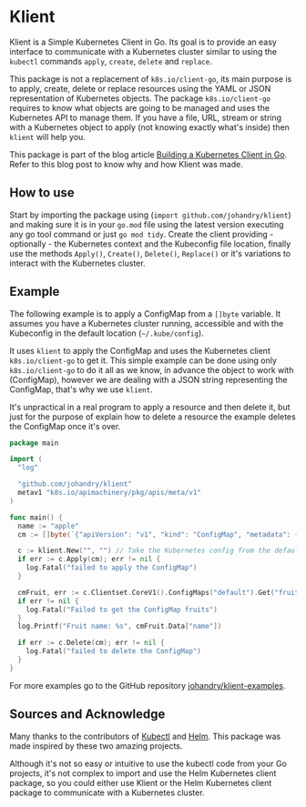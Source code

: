 # Klient

Klient is a Simple Kubernetes Client in Go. Its goal is to provide an easy interface to communicate with a Kubernetes cluster similar to using the `kubectl` commands `apply`, `create`, `delete` and `replace`.

This package is not a replacement of `k8s.io/client-go`, its main purpose is to apply, create, delete or replace resources using the YAML or JSON representation of Kubernetes objects. The package `k8s.io/client-go` requires to know what objects are going to be managed and uses the Kubernetes API to manage them. If you have a file, URL, stream or string with a Kubernetes object to apply (not knowing exactly what's inside) then `klient` will help you.

This package is part of the blog article [Building a Kubernetes Client in Go](http://blog.johandry.com/post/build-k8s-client/). Refer to this blog post to know why and how Klient was made.

## How to use

Start by importing the package using (`import github.com/johandry/klient`) and making sure it is in your `go.mod` file using the latest version executing any go tool command or just `go mod tidy`. Create the client providing - optionally - the Kubernetes context and the Kubeconfig file location, finally use the methods `Apply()`, `Create()`, `Delete()`, `Replace()` or it's variations to interact with the Kubernetes cluster.

## Example

The following example is to apply a ConfigMap from a `[]byte` variable. It assumes you have a Kubernetes cluster running, accessible and with the Kubeconfig in the default location (`~/.kube/config`).

It uses `klient` to apply the ConfigMap and uses the Kubernetes client `k8s.io/client-go` to get it. This simple example can be done using only `k8s.io/client-go` to do it all as we know, in advance the object to work with (ConfigMap), however we are dealing with a JSON string representing the ConfigMap, that's why we use `klient`.

It's unpractical in a real program to apply a resource and then delete it, but just for the purpose of explain how to delete a resource the example deletes the ConfigMap once it's over.

```go
package main

import (
  "log"

  "github.com/johandry/klient"
  metav1 "k8s.io/apimachinery/pkg/apis/meta/v1"
)

func main() {
  name := "apple"
  cm := []byte(`{"apiVersion": "v1", "kind": "ConfigMap", "metadata": { "name": "fruit" }, "data": {	"name": "` + name + `" } }`)

  c := klient.New("", "") // Take the Kubernetes config from the default location (~/.kube/config) and using the default context.
  if err := c.Apply(cm); err != nil {
    log.Fatal("failed to apply the ConfigMap")
  }

  cmFruit, err := c.Clientset.CoreV1().ConfigMaps("default").Get("fruit", metav1.GetOptions{})
  if err != nil {
    log.Fatal("Failed to get the ConfigMap fruits")
  }
  log.Printf("Fruit name: %s", cmFruit.Data["name"])

  if err := c.Delete(cm); err != nil {
    log.Fatal("failed to delete the ConfigMap")
  }
}
```

For more examples go to the GitHub repository [johandry/klient-examples](https://github.com/johandry/klient-examples).

## Sources and Acknowledge

Many thanks to the contributors of [Kubectl](https://github.com/kubernetes/kubectl) and [Helm](https://github.com/helm/helm). This package was made inspired by these two amazing projects.

Although it's not so easy or intuitive to use the kubectl code from your Go projects, it's not complex to import and use the Helm Kubernetes client package, so you could either use Klient or the Helm Kubernetes client package to communicate with a Kubernetes cluster.
